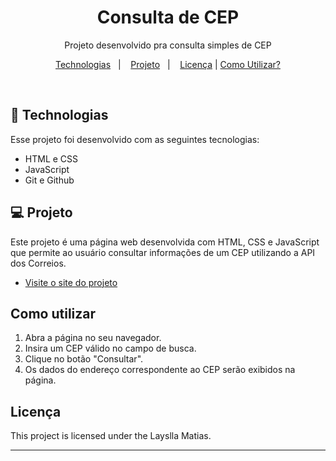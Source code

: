<h1 align="center"> Consulta de CEP </h1>

<p align="center">
Projeto desenvolvido pra consulta simples de CEP <br/>
</p>

<p align="center">
  <a href="#🚀-technologias">Technologias</a>&nbsp;&nbsp;&nbsp;|&nbsp;&nbsp;&nbsp;
  <a href="#💻-projeto">Projeto</a>&nbsp;&nbsp;&nbsp;|&nbsp;&nbsp;&nbsp;
  <a href="#licença">Licença</a>  |
  <a href="#como-utilizar">Como Utilizar?</a>
</p>

<br>

## 🚀 Technologias

Esse projeto foi desenvolvido com as seguintes tecnologias:

- HTML e CSS
- JavaScript
- Git e Github

## 💻 Projeto

Este projeto é uma página web desenvolvida com HTML, CSS e JavaScript que permite ao usuário consultar informações de um CEP utilizando a API dos Correios.

- [Visite o site do projeto](https://laynm.github.io/Consulta-de-CEP/)

## Como utilizar

1. Abra a página no seu navegador.
2. Insira um CEP válido no campo de busca.
3. Clique no botão "Consultar".
4. Os dados do endereço correspondente ao CEP serão exibidos na página.

## Licença

This project is licensed under the Layslla Matias.

---